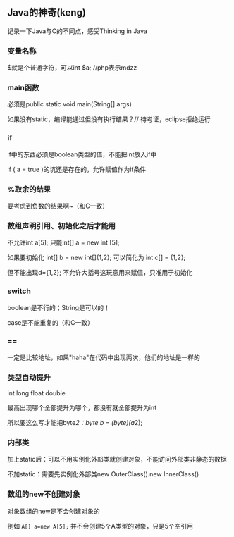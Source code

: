 ## Java的神奇(keng)

记录一下Java与C的不同点，感受Thinking in Java

### 变量名称

$就是个普通字符，可以int $a; //php表示mdzz

### main函数

必须是public static void main(String[] args)

如果没有static，编译能通过但没有执行结果？// 待考证，eclipse拒绝运行

### if

if中的东西必须是boolean类型的值，不能把int放入if中

if ( a = true )的坑还是存在的，允许赋值作为if条件

### %取余的结果

要考虑到负数的结果啊~（和C一致）

### 数组声明引用、初始化之后才能用

不允许int a[5]; 只能int[] a = new int [5];

如果要初始化 int[] b = new int[]{1,2}; 可以简化为 int c[] = {1,2};

但不能出现d={1,2}; 不允许大括号这玩意用来赋值，只准用于初始化

### switch

boolean是不行的；String是可以的！

case是不能重复的（和C一致）

### ==

一定是比较地址，如果"haha"在代码中出现两次，他们的地址是一样的

### 类型自动提升

int long float double

最高出现哪个全部提升为哪个，都没有就全部提升为int

所以要这么写才能把byte*2：byte b = (byte)(a*2);

### 内部类

加上static后：可以不用实例化外部类就创建对象，不能访问外部类非静态的数据

不加static：需要先实例化外部类new OuterClass().new InnerClass()

### 数组的new不创建对象

对象数组的new是不会创建对象的

例如 `A[] a=new A[5];` 并不会创建5个A类型的对象，只是5个空引用